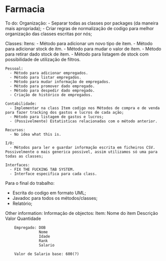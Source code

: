 # Farmacia

To do:
  Organização:
    - Separar todas as classes por packages (da maneira mais apropriada);
    - Criar regras de normalização de codigo para melhor organização das classes escritas por nós;

  Classes:
    Itens:
      - Método para adicionar um novo tipo de item.
      - Método para adicionar stock de itm.
      - Método para mudar o valor de item.
      - Método para retirar dado stock de item. 
      - Método para listagem de stock com possibilidade de utilização de filtros.

    Pessoal:
      - Método para adicionar empregados.
      - Método para listar empregados.
      - Método para mudar informação de empregados.
      - Método para promover dado empregado.
      - Método para despedir dado empregado.
      - Criação de histórico de empregados.

    Contabilidade:
      - Implementar na class Item codigo nos Métodos de compra e de venda para fazer tracking dos gastos e lucros de cada ação;
      - Método para listagem de gastos e lucros;
      - (Possivelmente) Estatisticas relacionadas com o método anterior.

    Recursos:
      - No idea what this is.

    I/O:
      - Métodos para ler e guardar informação escrita em ficheiros CSV. Possivelmente o mais generica possivel, assim utilizamos só uma para todas as classes;

    Interfaces:
      - FIX THE FUCKING TAB SYSTEM.
      - Interface especifica para cada class.


Para o final do trabalho:
  - Escrita do codigo em formato UML;
  - Javadoc para todos os métodos/classes;
  - Relatório;


Other information:
     Informação de objectos:
        Item: Nome do item
              Descrição
              Valor
              Quantidade
             
        Empregado: DOB
                   Nome
                   Idade
                   Rank
                   Salario

        Valor de Salario base: 600(?)
    
      
  
